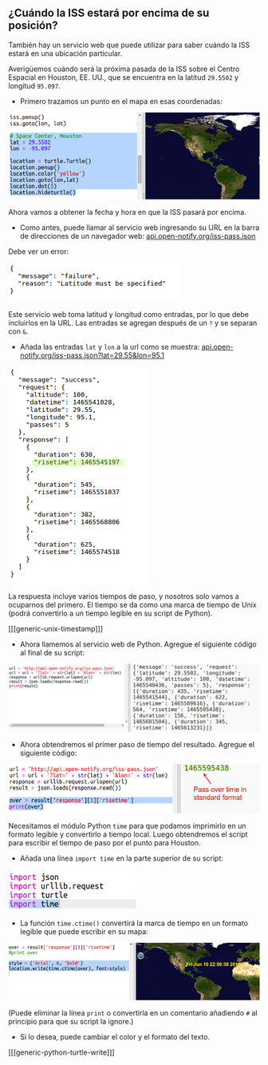 ## ¿Cuándo la ISS estará por encima de su posición?

También hay un servicio web que puede utilizar para saber cuándo la ISS estará en una ubicación particular.

Averigüemos cuándo será la próxima pasada de la ISS sobre el Centro Espacial en Houston, EE. UU., que se encuentra en la latitud `29.5502` y longitud `95.097`.

+ Primero trazamos un punto en el mapa en esas coordenadas:

![captura de pantalla](images/iss-houston.png)

Ahora vamos a obtener la fecha y hora en que la ISS pasará por encima.

+ Como antes, puede llamar al servicio web ingresando su URL en la barra de direcciones de un navegador web: <a href="http://api.open-notify.org/iss-pass.json" target="_blank">api.open-notify.org/iss-pass.json</a>

Debe ver un error:

![captura de pantalla](images/iss-pass-error.png)

Este servicio web toma latitud y longitud como entradas, por lo que debe incluirlos en la URL. Las entradas se agregan después de un `?` y se separan con `&`.

+ Añada las entradas `lat` y `lon` a la url como se muestra: <a href="http://api.open-notify.org/iss-pass.json?lat=29.55&lon=95.1" target="_blank">api.open-notify.org/iss-pass.json?lat=29.55&lon=95.1</a>

![captura de pantalla](images/iss-passtimes.png)

La respuesta incluye varios tiempos de paso, y nosotros solo vamos a ocuparnos del primero. El tiempo se da como una marca de tiempo de Unix (podrá convertirlo a un tiempo legible en su script de Python).

[[[generic-unix-timestamp]]]

+ Ahora llamemos al servicio web de Python. Agregue el siguiente código al final de su script:

![captura de pantalla](images/iss-passover.png)

+ Ahora obtendremos el primer paso de tiempo del resultado. Agregue el siguiente código:

![captura de pantalla](images/iss-print-pass.png)

Necesitamos el módulo Python `time` para que podamos imprimirlo en un formato legible y convertirlo a tiempo local. Luego obtendremos el script para escribir el tiempo de paso por el punto para Houston.

+ Añada una línea `import time` en la parte superior de su script:

![captura de pantalla](images/iss-time.png)

+ La función `time.ctime()` convertirá la marca de tiempo en un formato legible que puede escribir en su mapa:

![captura de pantalla](images/iss-pass-write.png)

(Puede eliminar la línea `print` o convertirla en un comentario añadiendo `#` al principio para que su script la ignore.)

+ Si lo desea, puede cambiar el color y el formato del texto. 

[[[generic-python-turtle-write]]]